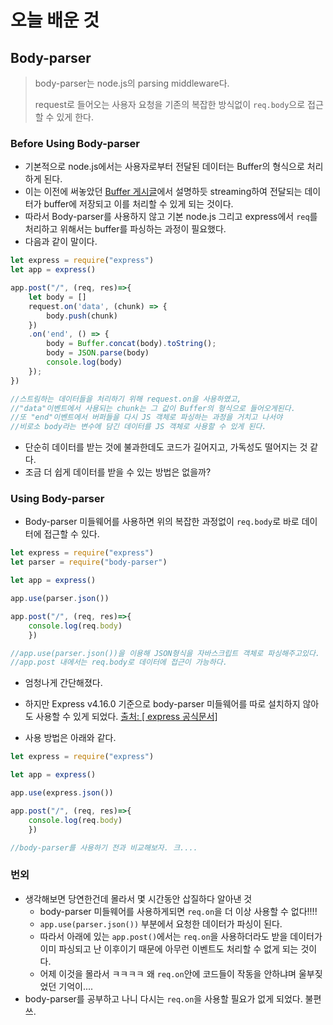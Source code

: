 # 오늘 배운 것

## Body-parser

> body-parser는 node.js의 parsing middleware다.
>
> request로 들어오는 사용자 요청을 기존의 복잡한 방식없이  `req.body`으로 접근할 수 있게 한다.

### Before Using Body-parser

+ 기본적으로 node.js에서는 사용자로부터 전달된 데이터는 Buffer의 형식으로 처리하게 된다.
+ 이는 이전에 써놓았던 [Buffer 게시글](https://velog.io/@harrycod/TIL-2020.-07.-05.-Buffer)에서 설명하듯 streaming하여 전달되는 데이터가 buffer에 저장되고 이를 처리할 수 있게 되는 것이다.
+ 따라서 Body-parser를 사용하지 않고 기본 node.js 그리고 express에서 `req`를 처리하고 위해서는 buffer를 파싱하는 과정이 필요했다.
+ 다음과 같이 말이다. 

```js
let express = require("express")
let app = express()

app.post("/", (req, res)=>{
	let body = []
	request.on('data', (chunk) => {
  		body.push(chunk)
    })
    .on('end', () => {
  		body = Buffer.concat(body).toString();
  		body = JSON.parse(body)
        console.log(body)
	});    
})

//스트림하는 데이터들을 처리하기 위해 request.on을 사용하였고,
//"data"이벤트에서 사용되는 chunk는 그 값이 Buffer의 형식으로 들어오게된다.
//또 "end"이벤트에서 버퍼들을 다시 JS 객체로 파싱하는 과정을 거치고 나서야
//비로소 body라는 변수에 담긴 데이터를 JS 객체로 사용할 수 있게 된다.
```

+ 단순히 데이터를 받는 것에 불과한데도 코드가 길어지고, 가독성도 떨어지는 것 같다. 
+ 조금 더 쉽게 데이터를 받을 수 있는 방법은 없을까?

### Using Body-parser

+ Body-parser 미들웨어를 사용하면 위의 복잡한 과정없이 `req.body`로 바로 데이터에 접근할 수 있다.

```js
let express = require("express")
let parser = require("body-parser")

let app = express()

app.use(parser.json())

app.post("/", (req, res)=>{
	console.log(req.body)
    })

//app.use(parser.json())을 이용해 JSON형식을 자바스크립트 객체로 파싱해주고있다.
//app.post 내에서는 req.body로 데이터에 접근이 가능하다.
```

+ 엄청나게 간단해졌다.
+ 하지만 Express v4.16.0 기준으로 body-parser 미들웨어를 따로 설치하지 않아도 사용할 수 있게 되었다. [출처: [ express 공식문서]](https://expressjs.com/en/4x/api.html#express-json-middleware) 

+ 사용 방법은 아래와 같다.

```js
let express = require("express")

let app = express()

app.use(express.json())

app.post("/", (req, res)=>{
	console.log(req.body)
    })

//body-parser를 사용하기 전과 비교해보자. 크....
```

### 번외

+ 생각해보면 당연한건데 몰라서 몇 시간동안 삽질하다 알아낸 것
  + body-parser 미들웨어를 사용하게되면 `req.on`을 더 이상 사용할 수 없다!!!!
  + `app.use(parser.json())` 부분에서 요청한 데이터가 파싱이 된다.
  + 따라서 아래에 있는 `app.post()`에서는 `req.on`을 사용하더라도 받을 데이터가 이미 파싱되고 난 이후이기 때문에 아무런 이벤트도 처리할 수 없게 되는 것이다.
  + 어제 이것을 몰라서 ㅋㅋㅋㅋ 왜 `req.on`안에 코드들이 작동을 안하냐며 울부짖었던 기억이....
+ body-parser를 공부하고 나니 다시는 `req.on`을 사용할 필요가 없게 되었다. 불편쓰.